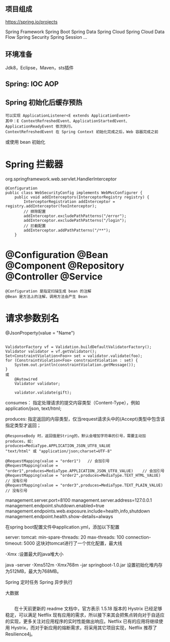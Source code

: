 ## 项目组成

https://spring.io/projects

Spring Framework
Spring Boot
Spring Data
Spring Cloud
Spring Cloud Data Flow
Spring Security
Spring Session
...


## 环境准备

Jdk8，Eclipse，Maven，sts插件

## Spring: IOC AOP

## Spring 初始化后缓存预热

	可以实现 ApplicationListener<E extends ApplicationEvent>  
	其中：E ContextRefreshedEvent、ApplicationStartedEvent、ApplicationReadyEvent 依次执行。
	ContextRefreshedEvent 在 Spring Context 初始化完成之后，Web 容器完成之前

或使用 bean 初始化

# Spring 拦截器

org.springframework.web.servlet.HandlerInterceptor

```
@Configuration
public class WebSecurityConfig implements WebMvcConfigurer {
	public void addInterceptors(InterceptorRegistry registry) {
		InterceptorRegistration addInterceptor = registry.addInterceptor(fooInterceptor);
		// 排除配置
		addInterceptor.excludePathPatterns("/error");
		addInterceptor.excludePathPatterns("/login");
		// 拦截配置
		addInterceptor.addPathPatterns("/**");
	}
```

# @Configuration @Bean @Component @Repository @Controller @Service

	@Configuration 是指定扫描生成 bean 的注解
	@Bean 是方法上的注解，调用方法会产生 Bean


# 请求参数别名

   @JsonProperty(value = "Name")  

## 
```
ValidatorFactory vf = Validation.buildDefaultValidatorFactory();
Validator validator = vf.getValidator();
Set<ConstraintViolation<Foo>> set = validator.validate(foo);
for (ConstraintViolation<Foo> constraintViolation : set) {
    System.out.println(constraintViolation.getMessage());
}
或
	@Autowired
	Validator validator;
	
	validator.validate(gift);
```

consumes： 指定处理请求的提交内容类型（Content-Type），例如application/json, text/html;

produces: 指定返回的内容类型，仅当request请求头中的(Accept)类型中包含该指定类型才返回；

```
@ResponseBody 时，返回值是String的，默认会增加字符串的引号，需要主动加 produces，如:
produces=MediaType.APPLICATION_JSON_UTF8_VALUE
"text/html" 或 "application/json;charset=UTF-8"

@RequestMapping(value = "order1")	// 会加引号
@RequestMapping(value = "order1",produces=MediaType.APPLICATION_JSON_UTF8_VALUE)	// 会加引号
@RequestMapping(value = "order2",produces=MediaType.TEXT_HTML_VALUE)	// 没有引号
@RequestMapping(value = "order3",produces=MediaType.TEXT_PLAIN_VALUE)	// 没有引号
```

management.server.port=8100
management.server.address=127.0.0.1
management.endpoint.shutdown.enabled=true
management.endpoints.web.exposure.include=health,info,shutdown
management.endpoint.health.show-details=always

在spring boot配置文件中application.yml，添加以下配置

server:
  tomcat:
    min-spare-threads: 20
    max-threads: 100
  connection-timeout: 5000
 这块对tomcat进行了一个优化配置，最大线
 
-Xmx :设置最大的java堆大小

java -server -Xms512m -Xmx768m  -jar springboot-1.0.jar
设置初始化堆内存为512MB，最大为768MB。

Spring 定时任务
Spring 异步执行

大数据


## 

　　在十天前更新的 readme 文档中，官方表示 1.5.18 版本的 Hystrix 已经足够稳定，可以满足 Netflix 现有应用的需求，所以接下来其会把焦点转向对于自适应的实现，更多关注对应用程序的实时性能做出响应。Netflix 已有的应用将继续使用 Hystrix，而对于新应用的熔断需求，将采用其它项目实现，Netflix 推荐了 Resilience4j。

